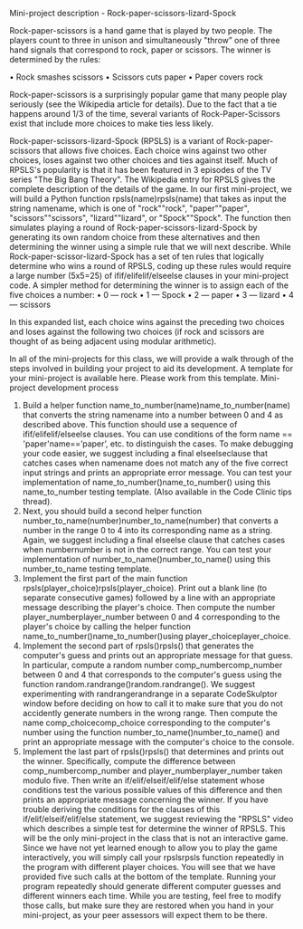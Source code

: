 Mini-project description - Rock-paper-scissors-lizard-Spock

Rock-paper-scissors is a hand game that is played by two people. The players count to three in unison and simultaneously "throw” one of three hand signals that correspond to rock, paper or scissors. The winner is determined by the rules:

•	Rock smashes scissors
•	Scissors cuts paper
•	Paper covers rock

Rock-paper-scissors is a surprisingly popular game that many people play seriously (see the Wikipedia article for details). Due to the fact that a tie happens around 1/3 of the time, several variants of Rock-Paper-Scissors exist that include more choices to make ties less likely.

Rock-paper-scissors-lizard-Spock (RPSLS) is a variant of Rock-paper-scissors that allows five choices. Each choice wins against two other choices, loses against two other choices and ties against itself. Much of RPSLS's popularity is that it has been featured in 3 episodes of the TV series "The Big Bang Theory". The Wikipedia entry for RPSLS gives the complete description of the details of the game.
In our first mini-project, we will build a Python function rpsls(name)rpsls(name) that takes as input the string namename, which is one of "rock""rock", "paper""paper", "scissors""scissors", "lizard""lizard", or "Spock""Spock". The function then simulates playing a round of Rock-paper-scissors-lizard-Spock by generating its own random choice from these alternatives and then determining the winner using a simple rule that we will next describe.
While Rock-paper-scissor-lizard-Spock has a set of ten rules that logically determine who wins a round of RPSLS, coding up these rules would require a large number (5x5=25) of ifif/elifelif/elseelse clauses in your mini-project code. A simpler method for determining the winner is to assign each of the five choices a number:
•	0 — rock
•	1 — Spock
•	2 — paper
•	3 — lizard
•	4 — scissors

In this expanded list, each choice wins against the preceding two choices and loses against the following two choices (if rock and scissors are thought of as being adjacent using modular arithmetic).

In all of the mini-projects for this class, we will provide a walk through of the steps involved in building your project to aid its development. A template for your mini-project is available here. Please work from this template.
Mini-project development process

1.	Build a helper function name_to_number(name)name_to_number(name) that converts the string namename into a number between 0 and 4 as described above. This function should use a sequence of ifif/elifelif/elseelse clauses. You can use conditions of the form name == 'paper'name==’paper’, etc. to distinguish the cases. To make debugging your code easier, we suggest including a final elseelseclause that catches cases when namename does not match any of the five correct input strings and prints an appropriate error message. You can test your implementation of name_to_number()name_to_number() using this name_to_number testing template. (Also available in the Code Clinic tips thread).
2.	Next, you should build a second helper function number_to_name(number)number_to_name(number) that converts a number in the range 0 to 4 into its corresponding name as a string. Again, we suggest including a final elseelse clause that catches cases when numbernumber is not in the correct range. You can test your implementation of number_to_name()number_to_name() using this number_to_name testing template.
3.	Implement the first part of the main function rpsls(player_choice)rpsls(player_choice). Print out a blank line (to separate consecutive games) followed by a line with an appropriate message describing the player's choice. Then compute the number player_numberplayer_number between 0 and 4 corresponding to the player's choice by calling the helper function name_to_number()name_to_number()using player_choiceplayer_choice.
4.	Implement the second part of rpsls()rpsls() that generates the computer's guess and prints out an appropriate message for that guess. In particular, compute a random number comp_numbercomp_number between 0 and 4 that corresponds to the computer's guess using the function random.randrange()random.randrange(). We suggest experimenting with randrangerandrange in a separate CodeSkulptor window before deciding on how to call it to make sure that you do not accidently generate numbers in the wrong range. Then compute the name comp_choicecomp_choice corresponding to the computer's number using the function  number_to_name()number_to_name() and print an appropriate message with the computer's choice to the console.
5.	Implement the last part of rpsls()rpsls() that determines and prints out the winner. Specifically, compute the difference between comp_numbercomp_number and player_numberplayer_number taken modulo five. Then write an if/elif/elseif/elif/else statement whose conditions test the various possible values of this difference and then prints an appropriate message concerning the winner. If you have trouble deriving the conditions for the clauses of this if/elif/elseif/elif/else statement, we suggest reviewing the "RPSLS" video which describes a simple test for determine the winner of RPSLS.
This will be the only mini-project in the class that is not an interactive game. Since we have not yet learned enough to allow you to play the game interactively, you will simply call your rpslsrpsls function repeatedly in the program with different player choices. You will see that we have provided five such calls at the bottom of the template. Running your program repeatedly should generate different computer guesses and different winners each time. While you are testing, feel free to modify those calls, but make sure they are restored when you hand in your mini-project, as your peer assessors will expect them to be there.
